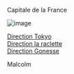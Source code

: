 Capitale de la France 

![image](https://user-images.githubusercontent.com/115066402/198040969-88b9f93c-e092-4016-8896-bb63497c9f2c.png)


<a href="https://github.com/gavet92/LABY/blob/main/tokyo.md">Direction Tokyo</a><br>
<a href="https://github.com/cfourcaud/TP2_GRP3_Labyrinthe/blob/main/index.md">Direction la raclette</a><br>
<a href="https://github.com/gavet92/LABY/blob/main/Gonesse.md">Direction Gonesse</a>

Malcolm
